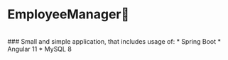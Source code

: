 # EmployeeManager:green_book:
<br/>
### Small and simple application, that includes usage of:
* Spring Boot
* Angular 11
* MySQL 8
